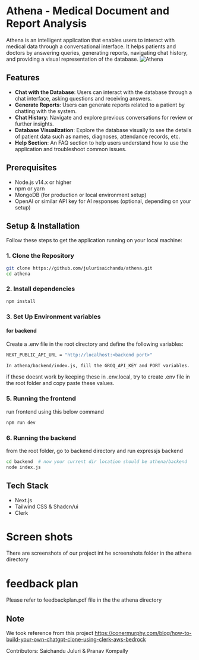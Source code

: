 # Athena - Medical Document and Report Analysis

Athena is an intelligent application that enables users to interact with medical data through a conversational interface. It helps patients and doctors by answering queries, generating reports, navigating chat history, and providing a visual representation of the database.
![Athena](screenshots/initial_page.png)
## Features
- **Chat with the Database**: Users can interact with the database through a chat interface, asking questions and receiving answers.
- **Generate Reports**: Users can generate reports related to a patient by chatting with the system.
- **Chat History**: Navigate and explore previous conversations for review or further insights.
- **Database Visualization**: Explore the database visually to see the details of patient data such as names, diagnoses, attendance records, etc.
- **Help Section**: An FAQ section to help users understand how to use the application and troubleshoot common issues.

## Prerequisites
- Node.js v14.x or higher
- npm or yarn
- MongoDB (for production or local environment setup)
- OpenAI or similar API key for AI responses (optional, depending on your setup)

## Setup & Installation
Follow these steps to get the application running on your local machine:

### 1. Clone the Repository
```bash
git clone https://github.com/julurisaichandu/athena.git
cd athena
```
### 2. Install dependencies
```bash
npm install
```

### 3. Set Up Environment variables
<!-- #### for authentication
To do this, first, paste the ENVs you copied from the Clerk dashboard into your `.env.local` file from earlier so it now looks something like this.
```bash
NEXT_PUBLIC_CLERK_PUBLISHABLE_KEY="<get this from clerk>"
CLERK_SECRET_KEY="<get this from clerk>"
```
follow this blog for authentication setup - https://conermurphy.com/blog/how-to-build-your-own-chatgpt-clone-using-clerk-aws-bedrock
-->
#### for backend
Create a .env file in the root directory and define the following variables:

```bash
NEXT_PUBLIC_API_URL = "http://localhost:<backend port>"

In athena/backend/index.js, fill the GROQ_API_KEY and PORT variables.
```
if these doesnt work by keeping these in .env.local, try to create .env file in the root folder and copy paste these values.

### 5. Running the frontend
run frontend using this below command

```bash
npm run dev
```
### 6. Running the backend
from the root folder, go to backend directory and run expressjs backend
```bash
cd backend  # now your current dir location should be athena/backend
node index.js
```

## Tech Stack
- Next.js
- Tailwind CSS & Shadcn/ui
- Clerk

# Screen shots
There are screenshots of our project int he screenshots folder in the athena directory

# feedback plan
Please refer to feedbackplan.pdf file in the the athena directory

## Note
We took reference from this project
https://conermurphy.com/blog/how-to-build-your-own-chatgpt-clone-using-clerk-aws-bedrock

Contributors:
Saichandu Juluri & Pranav Kompally
